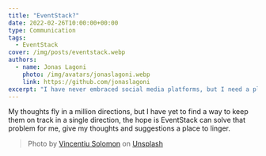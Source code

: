 ```yaml
---
title: "EventStack?"
date: 2022-02-26T10:00:00+00:00
type: Communication
tags:
  - EventStack
cover: /img/posts/eventstack.webp
authors:
  - name: Jonas Lagoni
    photo: /img/avatars/jonaslagoni.webp
    link: https://github.com/jonaslagoni
excerpt: "I have never embraced social media platforms, but I need a place where my thoughts can linger"
---
```


My thoughts fly in a million directions, but I have yet to find a way to keep them on track in a single direction, the hope is EventStack can solve that problem for me, give my thoughts and suggestions a place to linger.

> Photo by <a href="https://unsplash.com/@vincentiu?utm_source=unsplash&utm_medium=referral&utm_content=creditCopyText">Vincentiu Solomon</a> on <a href="https://unsplash.com/s/photos/complexity?utm_source=unsplash&utm_medium=referral&utm_content=creditCopyText">Unsplash</a>
  